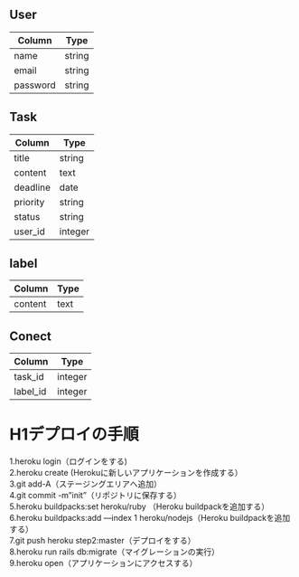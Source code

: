 User
--
| Column   | Type   |
| -------- | ------ |
| name     | string |
| email    | string |
| password | string |

Task
--
| Column   | Type    |
| -------- | ------- |
| title    | string  |
| content  | text    |
| deadline | date    |
| priority | string  |
| status   | string  |
| user_id  | integer |

label
--
| Column  | Type |
| ------- | ---- |
| content | text |

Conect
--
| Column   | Type    |
| -------- | ------- |
| task_id  | integer |
| label_id | integer |

# H1デプロイの手順

1.heroku login（ログインをする)  
2.heroku create (Herokuに新しいアプリケーションを作成する）  
3.git add-A（ステージングエリアへ追加）  
4.git commit -m”init”（リポジトリに保存する）  
5.heroku buildpacks:set heroku/ruby （Heroku buildpackを追加する）  
6.heroku buildpacks:add —index 1 heroku/nodejs（Heroku buildpackを追加する）  
7.git push heroku step2:master（デプロイをする）  
8.heroku run rails db:migrate（マイグレーションの実行）  
9.heroku open（アプリケーションにアクセスする）
